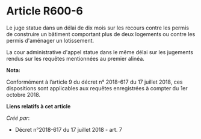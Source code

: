 # Article R600-6

Le juge statue dans un délai de dix mois sur les recours contre les permis de construire un bâtiment comportant plus de deux
logements ou contre les permis d'aménager un lotissement.

La cour administrative d'appel statue dans le même délai sur les jugements rendus sur les requêtes mentionnées au premier
alinéa.

**Nota:**

Conformément à l’article 9 du décret n° 2018-617 du 17 juillet 2018, ces dispositions sont applicables aux requêtes
enregistrées à compter du 1er octobre 2018.

**Liens relatifs à cet article**

_Créé par_:

  - Décret n°2018-617 du 17 juillet 2018 - art. 7
